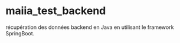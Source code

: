 # maiia_test_backend
récupération des données backend en Java en utilisant le framework SpringBoot.
